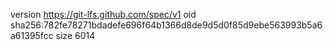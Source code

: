 version https://git-lfs.github.com/spec/v1
oid sha256:782fe78271bdadefe696f64b1366d8de9d5d0f85d9ebe563993b5a6a61395fcc
size 6014
